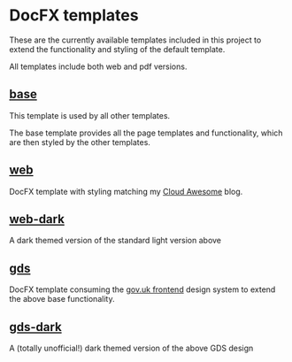 ﻿# DocFX templates

These are the currently available templates included in this project to extend the functionality and styling of the default template.

All templates include both web and pdf versions.

## [base](base.md)

This template is used by all other templates. 

The base template provides all the page templates and functionality, which are then styled by the other templates.


## [web](web.md)

DocFX template with styling matching my [Cloud Awesome](https://cloudawesome.uk/) blog.


## [web-dark](web-dark.md)

A dark themed version of the standard light version above


## [gds](gds.md)

DocFX template consuming the [gov.uk frontend](https://frontend.design-system.service.gov.uk/) design system to extend the above base functionality.


## [gds-dark](gds-dark.md)

A (totally unofficial!) dark themed version of the above GDS design